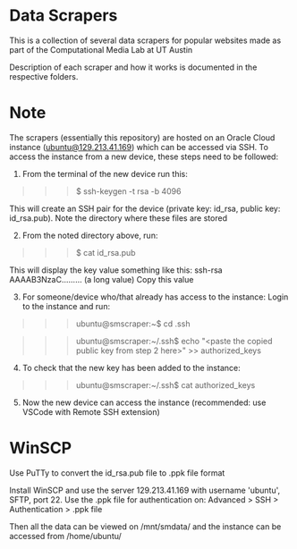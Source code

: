 # Data Scrapers
This is a collection of several data scrapers for popular websites made as part of the Computational Media Lab at UT Austin

Description of each scraper and how it works is documented in the respective folders.

# Note
The scrapers (essentially this repository) are hosted on an Oracle Cloud instance (ubuntu@129.213.41.169) which can be accessed via SSH.
To access the instance from a new device, these steps need to be followed:

1. From the terminal of the new device run this:

>>> $ ssh-keygen -t rsa -b 4096

This will create an SSH pair for the device (private key: id_rsa, public key: id_rsa.pub). Note the directory where these files are stored

2. From the noted directory above, run: 

>>> $ cat id_rsa.pub

This will display the key value something like this: ssh-rsa AAAAB3NzaC......... (a long value) Copy this value

3. For someone/device who/that already has access to the instance: Login to the instance and run:

>>> ubuntu@smscraper:~$ cd .ssh

>>> ubuntu@smscraper:~/.ssh$ echo "<paste the copied public key from step 2 here>" >> authorized_keys

4. To check that the new key has been added to the instance:

>>> ubuntu@smscraper:~/.ssh$ cat authorized_keys

5. Now the new device can access the instance (recommended: use VSCode with Remote SSH extension)


# WinSCP

Use PuTTy to convert the id_rsa.pub file to .ppk file format

Install WinSCP and use the server 129.213.41.169 with username 'ubuntu', SFTP, port 22.
Use the .ppk file for authentication on: Advanced > SSH > Authentication > .ppk file

Then all the data can be viewed on /mnt/smdata/ and the instance can be accessed from /home/ubuntu/
